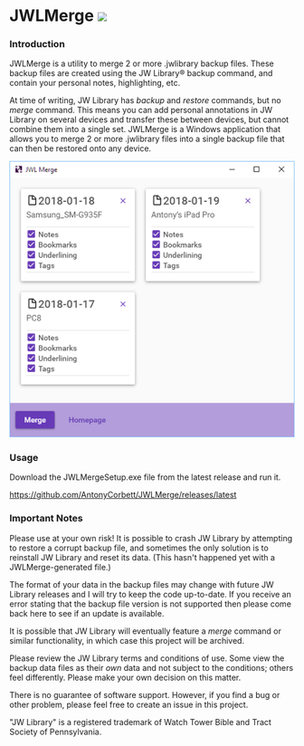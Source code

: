 # JWLMerge <img src="https://ci.appveyor.com/api/projects/status/2nl90i7apndaxcac?svg=true">

### Introduction

JWLMerge is a utility to merge 2 or more .jwlibrary backup files. These backup files are created using the JW Library® backup command, and contain your personal notes, highlighting, etc.

At time of writing, JW Library has _backup_ and _restore_ commands, but no _merge_ command. This means you can add personal annotations in JW Library on several devices and transfer these between devices, but cannot combine them into a single set. JWLMerge is a Windows application that allows you to merge 2 or more .jwlibrary files into a single backup file that can then be restored onto any device.

![Main Window](jwlmerge.png)

### Usage

Download the JWLMergeSetup.exe file from the latest release and run it.

https://github.com/AntonyCorbett/JWLMerge/releases/latest

### Important Notes

Please use at your own risk! It is possible to crash JW Library by attempting to restore a corrupt backup file, and sometimes the only solution is to reinstall JW Library and reset its data. (This hasn't happened yet with a JWLMerge-generated file.)

The format of your data in the backup files may change with future JW Library releases and I will try to keep the code up-to-date. If you receive an error stating that the backup file version is not supported then please come back here to see if an update is available.

It is possible that JW Library will eventually feature a _merge_ command or similar functionality, in which case this project will be archived.

Please review the JW Library terms and conditions of use. Some view the backup data files as their _own_ data and not subject to the conditions; others feel differently. Please make your own decision on this matter.

There is no guarantee of software support. However, if you find a bug or other problem, please feel free to create an issue in this project.

"JW Library" is a registered trademark of Watch Tower Bible and Tract Society of Pennsylvania.
